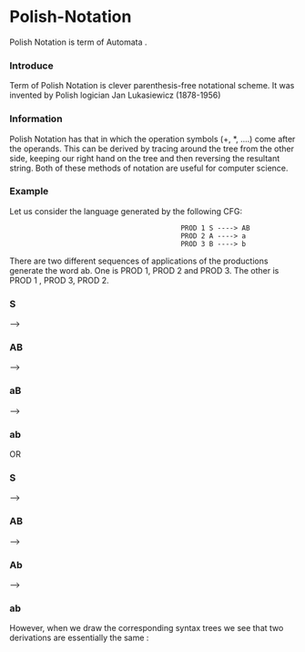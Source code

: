 # Polish-Notation
Polish Notation is term of Automata .

<h3>Introduce</h3>
<p>Term of Polish Notation is clever parenthesis-free notational scheme. It was invented by Polish
logician Jan Lukasiewicz (1878-1956) </p>

<h3>Information</h3>
<p>Polish Notation has that in which the operation symbols (+, *, ....) come after the operands. This can
be derived by tracing around the tree from the other side, keeping our right
hand on the tree and then reversing the resultant string. Both of these methods
of notation are useful for computer science. </p>

<h3>Example</h3>
Let us consider the language generated by the following CFG:

                                              PROD 1 S ----> AB
                                              PROD 2 A ----> a
                                              PROD 3 B ----> b
                                              
<p>There are two different sequences of applications of the productions generate the word ab. One is PROD 1, PROD 2 and PROD 3. The other is PROD 1 , PROD 3, PROD 2. </p>

  <h3>S</h3>--> <h3>AB</h3>--> <h3>aB</h3>--> <h3>ab</h3>  OR <h3>S</h3>--> <h3>AB</h3>--> <h3>Ab</h3>--> <h3>ab</h3>
  
  <p>However, when we draw the corresponding syntax trees we see that two derivations are essentially the same :</p>
